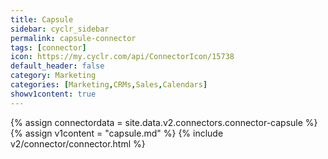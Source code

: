 ```yaml
---
title: Capsule
sidebar: cyclr_sidebar
permalink: capsule-connector
tags: [connector]
icon: https://my.cyclr.com/api/ConnectorIcon/15738
default_header: false
category: Marketing
categories: [Marketing,CRMs,Sales,Calendars]
showv1content: true
---
```

{% assign connectordata = site.data.v2.connectors.connector-capsule %}
{% assign v1content = "capsule.md" %}
{% include v2/connector/connector.html %}